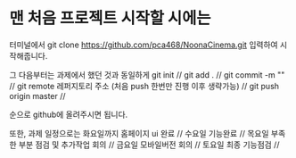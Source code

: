 # 맨 처음 프로젝트 시작할 시에는 
터미널에서 git clone https://github.com/pca468/NoonaCinema.git
입력하여 시작해줍니다.

그 다음부터는 과제에서 했던 것과 동일하게
git init //
git add .  //
git commit -m "" //
git remote 레퍼지토리 주소 (처음 push 한번만 진행 이후 생략가능) //
git push origin master  //

순으로 github에 올려주시면 됩니다.

또한, 과제 일정으로는 화요일까지 홈페이지 ui 완료 //
수요일 기능완료 //
목요일 부족한 부분 점검 및 추가작업 회의 //
금요일 모바일버전 회의 //
토요일 최종 기능점검 //
